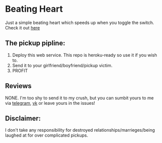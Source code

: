 # Beating Heart
Just a simple beating heart which speeds up when you toggle the switch.
Check it out [here](http://randomheart.herokuapp.com/)

## The pickup pipline:
  1. Deploy this web service. This repo is heroku-ready so use it if you wish to.
  2. Send it to your girlfriend/boyfriend/pickup victim.
  3. PROFIT

## Reviews
  NONE. I'm too shy to send it to my crush, but you can sumbit yours to me via [telegram](https://t.me/deniskamazur), [vk](https://vk.com/deniskamazur) or leave yours in the issues!

## Disclaimer:
  I don't take any responsibility for destroyed relationships/marrieges/being laughed at for over complicated pickups.